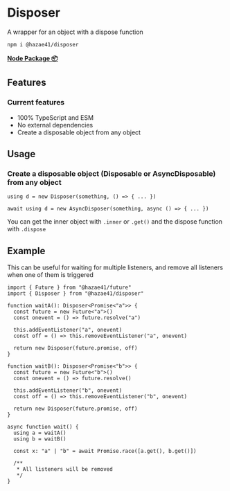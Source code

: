 # Disposer

A wrapper for an object with a dispose function

```bash
npm i @hazae41/disposer
```

[**Node Package 📦**](https://www.npmjs.com/package/@hazae41/disposer)

## Features

### Current features
- 100% TypeScript and ESM
- No external dependencies
- Create a disposable object from any object

## Usage

### Create a disposable object (Disposable or AsyncDisposable) from any object

```tsx
using d = new Disposer(something, () => { ... })
```

```tsx
await using d = new AsyncDisposer(something, async () => { ... })
```

You can get the inner object with `.inner` or `.get()` and the dispose function with `.dispose`

## Example

This can be useful for waiting for multiple listeners, and remove all listeners when one of them is triggered

```tsx
import { Future } from "@hazae41/future"
import { Disposer } from "@hazae41/disposer"

function waitA(): Disposer<Promise<"a">> {
  const future = new Future<"a">()
  const onevent = () => future.resolve("a")

  this.addEventListener("a", onevent)
  const off = () => this.removeEventListener("a", onevent)
  
  return new Disposer(future.promise, off)
}

function waitB(): Disposer<Promise<"b">> {
  const future = new Future<"b">()
  const onevent = () => future.resolve()

  this.addEventListener("b", onevent)
  const off = () => this.removeEventListener("b", onevent)
  
  return new Disposer(future.promise, off)
}

async function wait() {
  using a = waitA()
  using b = waitB()

  const x: "a" | "b" = await Promise.race([a.get(), b.get()])

  /**
   * All listeners will be removed
   */
}
```

